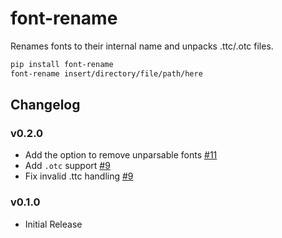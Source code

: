 # font-rename

Renames fonts to their internal name and unpacks .ttc/.otc files.

```bash
pip install font-rename
font-rename insert/directory/file/path/here
```

## Changelog

### v0.2.0

- Add the option to remove unparsable fonts [#11](https://github.com/whtsky/font-rename/pull/11)
- Add `.otc` support [#9](https://github.com/whtsky/font-rename/pull/9)
- Fix invalid .ttc handling [#9](https://github.com/whtsky/font-rename/pull/9)

### v0.1.0

- Initial Release
